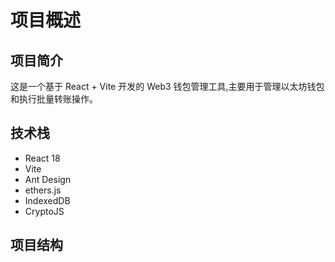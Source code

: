 # 项目概述

## 项目简介
这是一个基于 React + Vite 开发的 Web3 钱包管理工具,主要用于管理以太坊钱包和执行批量转账操作。

## 技术栈
- React 18
- Vite
- Ant Design
- ethers.js
- IndexedDB
- CryptoJS

## 项目结构

